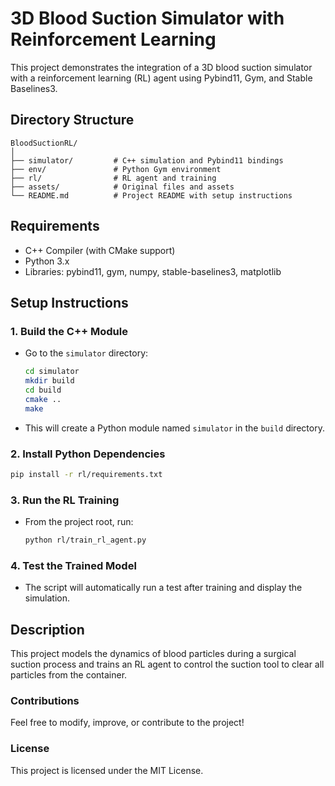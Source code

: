 
# 3D Blood Suction Simulator with Reinforcement Learning

This project demonstrates the integration of a 3D blood suction simulator with a reinforcement learning (RL) agent using Pybind11, Gym, and Stable Baselines3.

## Directory Structure
```
BloodSuctionRL/
│
├── simulator/         # C++ simulation and Pybind11 bindings
├── env/               # Python Gym environment
├── rl/                # RL agent and training
├── assets/            # Original files and assets
└── README.md          # Project README with setup instructions
```

## Requirements
- C++ Compiler (with CMake support)
- Python 3.x
- Libraries: pybind11, gym, numpy, stable-baselines3, matplotlib

## Setup Instructions

### 1. Build the C++ Module
- Go to the `simulator` directory:
  ```bash
  cd simulator
  mkdir build
  cd build
  cmake ..
  make
  ```
- This will create a Python module named `simulator` in the `build` directory.

### 2. Install Python Dependencies
```bash
pip install -r rl/requirements.txt
```

### 3. Run the RL Training
- From the project root, run:
  ```bash
  python rl/train_rl_agent.py
  ```

### 4. Test the Trained Model
- The script will automatically run a test after training and display the simulation.

## Description
This project models the dynamics of blood particles during a surgical suction process and trains an RL agent to control the suction tool to clear all particles from the container.

### Contributions
Feel free to modify, improve, or contribute to the project!

### License
This project is licensed under the MIT License.
